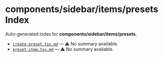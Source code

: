 # components/sidebar/items/presets Index

Auto-generated index for **components/sidebar/items/presets**.

- [`create-preset.tsx.md`](./create-preset.tsx.md) — ⚠️ No summary available.
- [`preset-item.tsx.md`](./preset-item.tsx.md) — ⚠️ No summary available.
